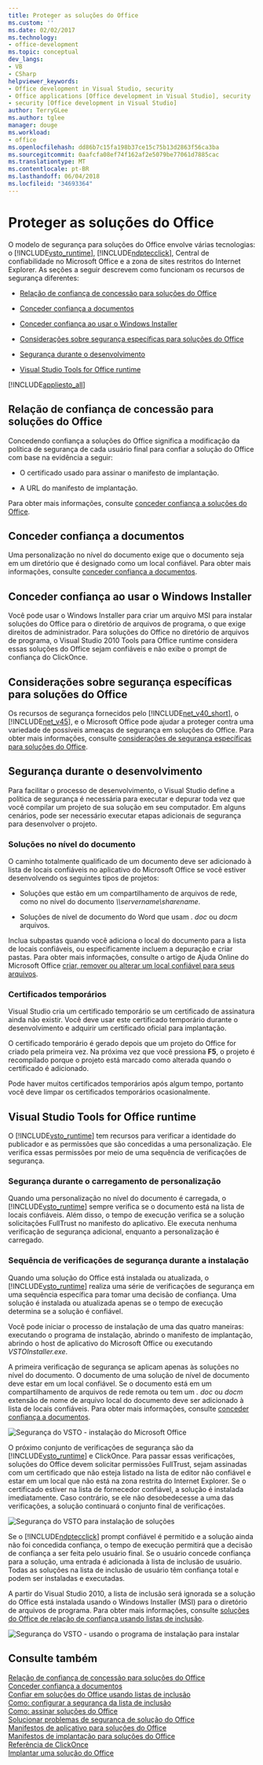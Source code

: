 ```yaml
---
title: Proteger as soluções do Office
ms.custom: ''
ms.date: 02/02/2017
ms.technology:
- office-development
ms.topic: conceptual
dev_langs:
- VB
- CSharp
helpviewer_keywords:
- Office development in Visual Studio, security
- Office applications [Office development in Visual Studio], security
- security [Office development in Visual Studio]
author: TerryGLee
ms.author: tglee
manager: douge
ms.workload:
- office
ms.openlocfilehash: dd86b7c15fa198b37ce15c75b13d2863f56ca3ba
ms.sourcegitcommit: 0aafcfa08ef74f162af2e5079be77061d7885cac
ms.translationtype: MT
ms.contentlocale: pt-BR
ms.lasthandoff: 06/04/2018
ms.locfileid: "34693364"
---
```

# <a name="secure-office-solutions"></a>Proteger as soluções do Office
  O modelo de segurança para soluções do Office envolve várias tecnologias: o [!INCLUDE[vsto_runtime](../vsto/includes/vsto-runtime-md.md)], [!INCLUDE[ndptecclick](../vsto/includes/ndptecclick-md.md)], Central de confiabilidade no Microsoft Office e a zona de sites restritos do Internet Explorer. As seções a seguir descrevem como funcionam os recursos de segurança diferentes:  
  
-   [Relação de confiança de concessão para soluções do Office](#GrantingTrustToSolutions)  
  
-   [Conceder confiança a documentos](#GrantingTrustToDocuments)  
  
-   [Conceder confiança ao usar o Windows Installer](#GrantingTrustWindowsInstaller)  
  
-   [Considerações sobre segurança específicas para soluções do Office](#Security)  
  
-   [Segurança durante o desenvolvimento](#SecurityDuringDeployment)  
  
-   [Visual Studio Tools for Office runtime](#VisualStudioToolsForOfficeRuntime)  
  
 [!INCLUDE[appliesto_all](../vsto/includes/appliesto-all-md.md)]  
  
##  <a name="GrantingTrustToSolutions"></a> Relação de confiança de concessão para soluções do Office  
 Concedendo confiança a soluções do Office significa a modificação da política de segurança de cada usuário final para confiar a solução do Office com base na evidência a seguir:  
  
-   O certificado usado para assinar o manifesto de implantação.  
  
-   A URL do manifesto de implantação.  
  
 Para obter mais informações, consulte [conceder confiança a soluções do Office](../vsto/granting-trust-to-office-solutions.md).  
  
##  <a name="GrantingTrustToDocuments"></a> Conceder confiança a documentos  
 Uma personalização no nível do documento exige que o documento seja em um diretório que é designado como um local confiável. Para obter mais informações, consulte [conceder confiança a documentos](../vsto/granting-trust-to-documents.md).  
  
##  <a name="GrantingTrustWindowsInstaller"></a> Conceder confiança ao usar o Windows Installer  
 Você pode usar o Windows Installer para criar um arquivo MSI para instalar soluções do Office para o diretório de arquivos de programa, o que exige direitos de administrador. Para soluções do Office no diretório de arquivos de programa, o Visual Studio 2010 Tools para Office runtime considera essas soluções do Office sejam confiáveis e não exibe o prompt de confiança do ClickOnce.  
  
##  <a name="Security"></a> Considerações sobre segurança específicas para soluções do Office  
 Os recursos de segurança fornecidos pelo [!INCLUDE[net_v40_short](../sharepoint/includes/net-v40-short-md.md)], o [!INCLUDE[net_v45](../vsto/includes/net-v45-md.md)], e o Microsoft Office pode ajudar a proteger contra uma variedade de possíveis ameaças de segurança em soluções do Office. Para obter mais informações, consulte [considerações de segurança específicas para soluções do Office](../vsto/specific-security-considerations-for-office-solutions.md).  
  
##  <a name="SecurityDuringDeployment"></a> Segurança durante o desenvolvimento  
 Para facilitar o processo de desenvolvimento, o Visual Studio define a política de segurança é necessária para executar e depurar toda vez que você compilar um projeto de sua solução em seu computador. Em alguns cenários, pode ser necessário executar etapas adicionais de segurança para desenvolver o projeto.  
  
### <a name="document-level-solutions"></a>Soluções no nível do documento  
 O caminho totalmente qualificado de um documento deve ser adicionado à lista de locais confiáveis no aplicativo do Microsoft Office se você estiver desenvolvendo os seguintes tipos de projetos:  
  
-   Soluções que estão em um compartilhamento de arquivos de rede, como no nível do documento  *\\\servername\sharename*.  
  
-   Soluções de nível de documento do Word que usam *. doc* ou *docm* arquivos.  
  
 Inclua subpastas quando você adiciona o local do documento para a lista de locais confiáveis, ou especificamente incluem a depuração e criar pastas. Para obter mais informações, consulte o artigo de Ajuda Online do Microsoft Office [criar, remover ou alterar um local confiável para seus arquivos](https://support.office.com/en-au/article/Create-remove-or-change-a-trusted-location-for-your-files-f5151879-25ea-4998-80a5-4208b3540a62).  
  
### <a name="temporary-certificates"></a>Certificados temporários  
 Visual Studio cria um certificado temporário se um certificado de assinatura ainda não existir. Você deve usar este certificado temporário durante o desenvolvimento e adquirir um certificado oficial para implantação.  
  
 O certificado temporário é gerado depois que um projeto do Office for criado pela primeira vez. Na próxima vez que você pressiona **F5**, o projeto é recompilado porque o projeto está marcado como alterada quando o certificado é adicionado.  
  
 Pode haver muitos certificados temporários após algum tempo, portanto você deve limpar os certificados temporários ocasionalmente.  
  
##  <a name="VisualStudioToolsForOfficeRuntime"></a> Visual Studio Tools for Office runtime  
 O [!INCLUDE[vsto_runtime](../vsto/includes/vsto-runtime-md.md)] tem recursos para verificar a identidade do publicador e as permissões que são concedidas a uma personalização. Ele verifica essas permissões por meio de uma sequência de verificações de segurança.  
  
### <a name="security-during-customization-loading"></a>Segurança durante o carregamento de personalização  
 Quando uma personalização no nível do documento é carregada, o [!INCLUDE[vsto_runtime](../vsto/includes/vsto-runtime-md.md)] sempre verifica se o documento está na lista de locais confiáveis. Além disso, o tempo de execução verifica se a solução solicitações FullTrust no manifesto do aplicativo. Ele executa nenhuma verificação de segurança adicional, enquanto a personalização é carregado.  
  
### <a name="sequence-of-security-checks-during-installation"></a>Sequência de verificações de segurança durante a instalação  
 Quando uma solução do Office está instalada ou atualizada, o [!INCLUDE[vsto_runtime](../vsto/includes/vsto-runtime-md.md)] realiza uma série de verificações de segurança em uma sequência específica para tomar uma decisão de confiança. Uma solução é instalada ou atualizada apenas se o tempo de execução determina se a solução é confiável.  
  
 Você pode iniciar o processo de instalação de uma das quatro maneiras: executando o programa de instalação, abrindo o manifesto de implantação, abrindo o host de aplicativo do Microsoft Office ou executando *VSTOInstaller.exe*.  
  
 A primeira verificação de segurança se aplicam apenas às soluções no nível do documento. O documento de uma solução de nível de documento deve estar em um local confiável. Se o documento está em um compartilhamento de arquivos de rede remota ou tem um *. doc* ou *docm* extensão de nome de arquivo local do documento deve ser adicionado à lista de locais confiáveis. Para obter mais informações, consulte [conceder confiança a documentos](../vsto/granting-trust-to-documents.md).  
  
 ![Segurança do VSTO - instalação do Microsoft Office](../vsto/media/host-install.png "segurança do VSTO - instalação do Microsoft Office")  
  
 O próximo conjunto de verificações de segurança são da [!INCLUDE[vsto_runtime](../vsto/includes/vsto-runtime-md.md)] e ClickOnce. Para passar essas verificações, soluções do Office devem solicitar permissões FullTrust, sejam assinadas com um certificado que não esteja listado na lista de editor não confiável e estar em um local que não está na zona restrita do Internet Explorer. Se o certificado estiver na lista de fornecedor confiável, a solução é instalada imediatamente. Caso contrário, se ele não desobedecesse a uma das verificações, a solução continuará o conjunto final de verificações.  
  
 ![Segurança do VSTO para instalação de soluções](../vsto/media/installing.png "segurança do VSTO para instalação de soluções")  
  
 Se o [!INCLUDE[ndptecclick](../vsto/includes/ndptecclick-md.md)] prompt confiável é permitido e a solução ainda não foi concedida confiança, o tempo de execução permitirá que a decisão de confiança a ser feita pelo usuário final. Se o usuário concede confiança para a solução, uma entrada é adicionada à lista de inclusão de usuário. Todas as soluções na lista de inclusão de usuário têm confiança total e podem ser instaladas e executadas.  
  
 A partir do Visual Studio 2010, a lista de inclusão será ignorada se a solução do Office está instalada usando o Windows Installer (MSI) para o diretório de arquivos de programa. Para obter mais informações, consulte [soluções do Office de relação de confiança usando listas de inclusão](../vsto/trusting-office-solutions-by-using-inclusion-lists.md).  
  
 ![Segurança do VSTO - usando o programa de instalação para instalar](../vsto/media/setup-vstoinstaller.png "segurança do VSTO - usando o programa de instalação para instalar")  
  
## <a name="see-also"></a>Consulte também  
 [Relação de confiança de concessão para soluções do Office](../vsto/granting-trust-to-office-solutions.md)   
 [Conceder confiança a documentos](../vsto/granting-trust-to-documents.md)   
 [Confiar em soluções do Office usando listas de inclusão](../vsto/trusting-office-solutions-by-using-inclusion-lists.md)   
 [Como: configurar a segurança da lista de inclusão](../vsto/how-to-configure-inclusion-list-security.md)   
 [Como: assinar soluções do Office](../vsto/how-to-sign-office-solutions.md)   
 [Solucionar problemas de segurança de solução do Office](../vsto/troubleshooting-office-solution-security.md)   
 [Manifestos de aplicativo para soluções do Office](../vsto/application-manifests-for-office-solutions.md)   
 [Manifestos de implantação para soluções do Office](../vsto/deployment-manifests-for-office-solutions.md)   
 [Referência de ClickOnce](/visualstudio/deployment/clickonce-reference)   
 [Implantar uma solução do Office](../vsto/deploying-an-office-solution.md)  
  
  